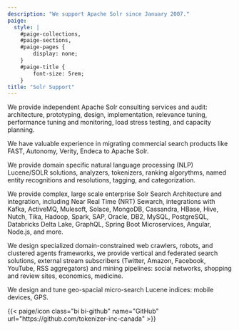 ```yaml
---
description: "We support Apache Solr since January 2007."
paige:
  style: |
    #paige-collections,
    #paige-sections,
    #paige-pages {
        display: none;
    }
    #paige-title {
        font-size: 5rem;
    }
title: "Solr Support"
---
```




<div class="container-fluid">
    <div class="justify-content-center row">
        <div class="col col-auto col-lg-7 px-0">
            <p class="lead text-center">We provide independent Apache Solr consulting services and audit: architecture, prototyping, design, implementation, relevance tuning, performance tuning and monitoring, load stress testing, and capacity planning.</p>            
            <p class="lead text-center">We have valuable experience in migrating commercial search products like FAST, Autonomy, Verity, Endeca to Apache Solr.</p>
            <p class="lead text-center">We provide domain specific natural language processing (NLP) Lucene/SOLR solutions, analyzers, tokenizers, ranking algorythms, named entity recognitions and resolutions, 
            tagging, and categorization.</p>
            <p class="lead text-center">We provide complex, large scale enterprise Solr Search Architecture and integration, including Near Real Time (NRT) Sewarch, integrations with Kafka, ActiveMQ, Mulesoft, Solace, MongoDB, Cassandra, HBase, Hive, Nutch, Tika, Hadoop, Spark, SAP, Oracle, DB2, MySQL, PostgreSQL, Databricks Delta Lake, GraphQL, Spring Boot Microservices, Angular, Node.js, and more.</p>
<p class="lead text-center">We design specialized domain-constrained web crawlers, robots, and clustered agents frameworks, we provide vertical and federated search solutions, external stream subscribers (Twitter, Amazon, Facebook, YouTube, RSS aggregators) and mining pipelines: social networks, shopping and review sites, economics, medicine.</p>
<p class="lead text-center">We design and tune geo-spacial micro-search Lucene indices: mobile devices, GPS.</p>
        </div>
    </div>
</div>


<div class="column-gap-3 d-flex display-6 justify-content-center mb-3">
    {{< paige/icon class="bi bi-github" name="GitHub" url="https://github.com/tokenizer-inc-canada" >}}
</div>